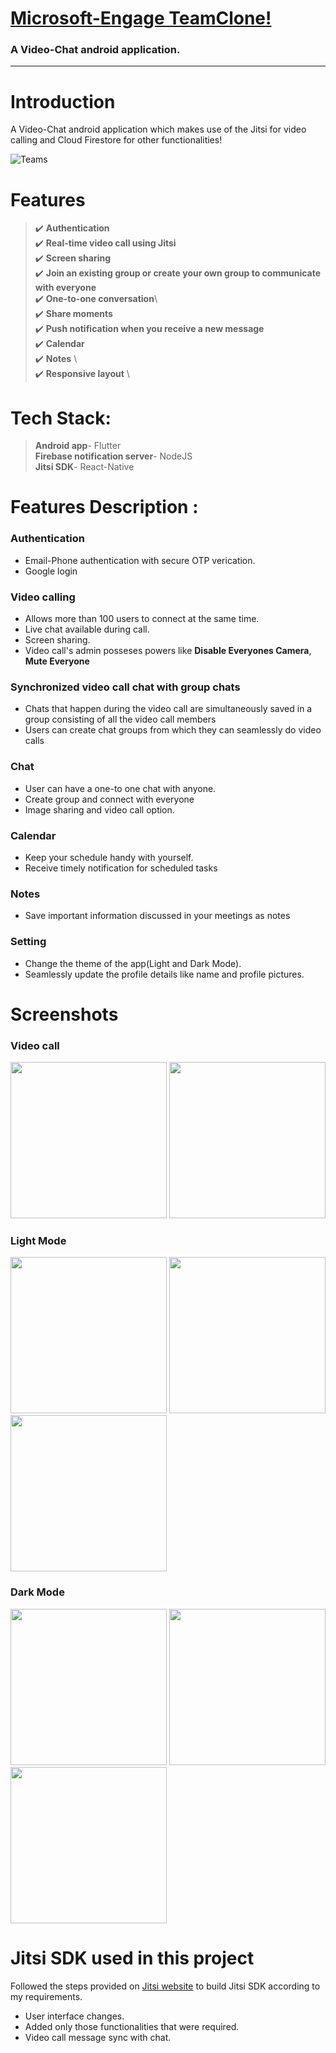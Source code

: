 # [Microsoft-Engage TeamClone!️](https://bit.ly/3hkQhmV )

### A Video-Chat android application.
-----------------------------------------------------------------------------------------------------------------------------------------------------------------------
# Introduction
A Video-Chat android application which makes use of the Jitsi for video calling and Cloud Firestore for other functionalities!  

![Teams](Screenshots/Main.png)

# Features 
> :heavy_check_mark: **Authentication**\
> :heavy_check_mark: **Real-time video call using Jitsi**\
> :heavy_check_mark: **Screen sharing**\
> :heavy_check_mark: **Join an existing group or create your own group to communicate with everyone**\
> :heavy_check_mark: **One-to-one conversation**\  
> :heavy_check_mark: **Share moments**\
> :heavy_check_mark: **Push notification when you receive a new message**\
> :heavy_check_mark: **Calendar**\
> :heavy_check_mark: **Notes** \  
> :heavy_check_mark: **Responsive layout** \


# Tech Stack:
> **Android app**- Flutter  
> **Firebase notification server**- NodeJS  
> **Jitsi SDK**- React-Native


# Features Description :

### Authentication
- Email-Phone authentication with secure OTP verication.
- Google login

### Video calling
- Allows more than 100 users to connect at the same time.
- Live chat available during call.
- Screen sharing.
- Video call's admin posseses powers like <b>Disable Everyones Camera</b>, <b>Mute Everyone</b>

### Synchronized video call chat with group chats
- Chats that happen during the video call are simultaneously saved in a group consisting of all the video call members
- Users can create chat groups from which they can seamlessly do video calls
### Chat  
- User can have a one-to one chat with anyone.
- Create group and connect with everyone
- Image sharing and video call option.

### Calendar
- Keep your schedule handy with yourself.
- Receive timely notification for scheduled tasks

### Notes
- Save important information discussed in your meetings as notes

### Setting
- Change the theme of the app(Light and Dark Mode).
- Seamlessly update the profile details like name and profile pictures.

# Screenshots 

### Video call
<p float="left">
  <img src="/Screenshots/video.jpg" width="250" />
  <img src="/Screenshots/video2.jpg" width="250" /> 
</p>

### Light Mode
<p float="left">
  <img src="/Screenshots/home.jpg" width="250" />
  <img src="/Screenshots/chat.jpg" width="250" /> 
  <img src="/Screenshots/task.jpg" width="250" />
</p>

### Dark Mode
<p float="left">
  <img src="/Screenshots/profile.jpg" width="250" />
  <img src="/Screenshots/message.jpg" width="250" /> 
  <img src="/Screenshots/notes.jpg" width="250" />
</p>
<!-- ![Screenshot](Screenshots/home.jpg)
![Screenshot](Screenshots/chat.jpg)
![Screenshot](Screenshots/task.jpg) -->



# Jitsi SDK used in this project

Followed the steps provided on [Jitsi website](https://jitsi.github.io/handbook/docs/dev-guide/dev-guide-android-sdk) to build Jitsi SDK according to my requirements.

- User interface changes.
- Added only those functionalities that were required.
- Video call message sync with chat.

